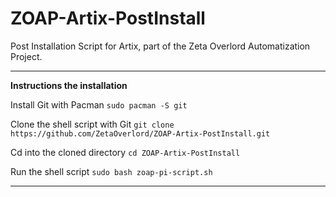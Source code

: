 # ZOAP-Artix-PostInstall
Post Installation Script for Artix, part of the Zeta Overlord Automatization Project.

--------------------------------------------------

**Instructions the installation**

Install Git with Pacman 
`sudo pacman -S git`

Clone the shell script with Git
`git clone https://github.com/ZetaOverlord/ZOAP-Artix-PostInstall.git`

Cd into the cloned directory
`cd ZOAP-Artix-PostInstall`

Run the shell script
`sudo bash zoap-pi-script.sh`

--------------------------------------------------
